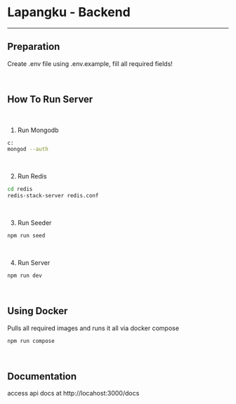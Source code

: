 # Lapangku - Backend

<hr/>

## Preparation

Create .env file using .env.example, fill all required fields!

<br/>

## How To Run Server


<br/>

1. Run Mongodb
```bash
c:
mongod --auth
```

<br/>

2. Run Redis
```bash
cd redis
redis-stack-server redis.conf
```

<br/>

3. Run Seeder
```bash
npm run seed
```

<br/>

4. Run Server
```bash
npm run dev
```

<br/>


## Using Docker


Pulls all required images and runs it all via docker compose
```bash
npm run compose
```

<br/>

## Documentation
access api docs at http://locahost:3000/docs